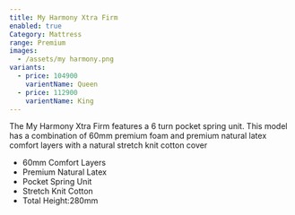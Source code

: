 ```yaml
---
title: My Harmony Xtra Firm
enabled: true
Category: Mattress
range: Premium
images:
  - /assets/my harmony.png
variants:
  - price: 104900
    varientName: Queen
  - price: 112900
    varientName: King
---
```

The My Harmony Xtra Firm features a 6 turn pocket spring unit.  This model has a combination of 60mm premium foam and premium natural latex comfort layers with a natural stretch knit cotton cover
* 60mm Comfort Layers
* Premium Natural Latex
* Pocket Spring Unit
* Stretch Knit Cotton
* Total Height:280mm